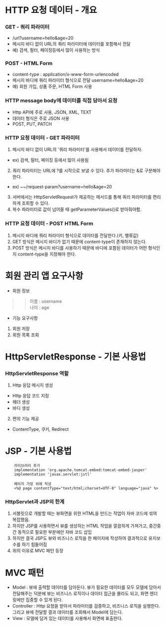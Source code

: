 
# HTTP 요청 데이터 - 개요

### GET - 쿼리 파라미터
- /url?username=hello&age=20
- 메시지 바디 없이 URL의 쿼리 파라미터에 데이터를 포함해서 전달
- 예) 검색, 필터, 페이징등에서 많이 사용하는 방식

### POST - HTML Form
- content-type : application/x-www-form-urlencoded
- 메시지 바디에 쿼리 파라미터 형식으로 전달 username=hello&age=20
- 예) 회원 가입, 상품 주문, HTML Form 사용

### HTTP message body에 데이터를 직접 담아서 요청
- Http API에 주로 사용, JSON, XML, TEXT
- 데이터 형식은 주로 JSON 사용
- POST, PUT, PATCH


### HTTP 요청 데이터 - GET 파라미터
1. 메시지 바디 없이 URL의 '쿼리 파라미터'를 사용해서 데이터를 전달하자.
- ex) 검색, 필터, 페이징 등에서 많이 사용됨
2. 쿼리 파라미터는 URL에 ?를 시작으로 보낼 수 있다. 추가 파라미터는 &로 구분해야 한다.
- ex) ~~/request-param?username=hello&age=20
3. 서버에서는 HttpServletRequest가 제공하는 메서드를 통해 쿼리 파라미터를 편리하게 조회할 수 있다.
4. 복수 파라미터로 값이 넘어올 때 getParameterValues()로 받아줘야함.


### HTTP 요청 데이터 - POST HTML Form
1. 메시지 바디에 쿼리 파라미터 형식으로 데이터를 전달한다.(키, 밸류값)
2. GET 방식은 메시지 바디가 없기 때문에 content-type이 존재하지 않는다.
3. POST 방식은 메시지 바디를 사용하기 때문에 바디에 포함된 데이터가 어떤 형식인지 content-type을 지정해야 한다.

# 회원 관리 앱 요구사항
- 회원 정보
> > 이름 : username<br/>
> > 나이 : age<br/>
- 기능 요구사항
1. 회원 저장
2. 회원 목록 조회


# HttpServletResponse - 기본 사용법
### HttpServletResponse 역할
1. Http 응답 메시지 생성
- Http 응답 코드 지정
- 헤더 생성
- 바디 생성
2. 편의 기능 제공
- ContentType, 쿠키, Redirect


# JSP - 기본 사용법
```
    라이브러리 추가
    implementation 'org.apache.tomcat.embed:tomcat-embed-jasper'
    implementation 'javax.servlet:jstl' 
    
    페이지 가장 위에 작성
    <%@ page contentType="text/html;charset=UTF-8" language="java" %>
```

### HttpServlet과 JSP의 한계
1. 서블릿으로 개발할 때는 뷰화면을 위한 HTML을 만드는 작업이 자바 코드에 섞여 복잡했음.
2. 하지만 JSP를 사용하면서 뷰를 생성하는 HTML 작업을 깔끔하게 가져가고, 중간중간 동적으로 필요한 부분에만 자바 코드 삽입
3. 하지만 결국 JSP도 뷰와 비즈니스 로직을 한 페이지에 작성하여 결과적으로 유지보수를 하기 힘들어짐
4. 위의 이유로 MVC 패턴 등장


# MVC 패턴
- Model : 뷰에 출력할 데이터를 담아둔다. 뷰가 필요한 데이터를 모두 모델에 담아서 전달해주는 덕분에 뷰는 비즈니스 로직이나 데이터 접근을 몰라도 되고, 화면 렌더링에만 집중할 수 있게 된다.
- Controller : Http 요청을 받아서 파라미터를 검증하고, 비즈니스 로직을 실행한다. 그리고 뷰에 전달할 결과 데이터를 조회해서 Model에 담는다.
- View : 모델에 담겨 있는 데이터를 사용해서 화면에 표출한다. 